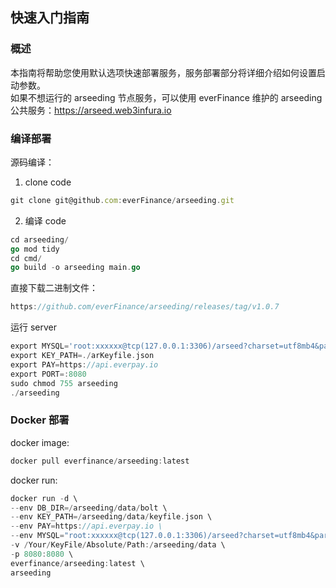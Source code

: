 ## 快速入门指南
### 概述
本指南将帮助您使用默认选项快速部署服务，服务部署部分将详细介绍如何设置启动参数。    
如果不想运行的 arseeding 节点服务，可以使用 everFinance 维护的 arseeding 公共服务：https://arseed.web3infura.io
### 编译部署
源码编译：
1. clone code
```js
git clone git@github.com:everFinance/arseeding.git
```
2. 编译 code
```go
cd arseeding/
go mod tidy
cd cmd/
go build -o arseeding main.go
```
直接下载二进制文件：
```js
https://github.com/everFinance/arseeding/releases/tag/v1.0.7
```
运行 server
```go
export MYSQL='root:xxxxxx@tcp(127.0.0.1:3306)/arseed?charset=utf8mb4&parseTime=True&loc=Local'
export KEY_PATH=./arKeyfile.json
export PAY=https://api.everpay.io
export PORT=:8080
sudo chmod 755 arseeding
./arseeding
```

### Docker 部署
docker image:
```go
docker pull everfinance/arseeding:latest
```
docker run:
```go
docker run -d \
--env DB_DIR=/arseeding/data/bolt \
--env KEY_PATH=/arseeding/data/keyfile.json \
--env PAY=https://api.everpay.io \
--env MYSQL="root:xxxxxx@tcp(127.0.0.1:3306)/arseed?charset=utf8mb4&parseTime=True&loc=Local" \
-v /Your/KeyFile/Absolute/Path:/arseeding/data \
-p 8080:8080 \
everfinance/arseeding:latest \
arseeding
```

